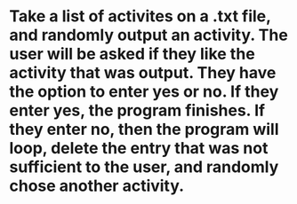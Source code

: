 # Take a list of activites on a .txt file, and randomly output an activity. The user will be asked if they like the activity that was output. They have the option to enter yes or no. If they enter yes, the program finishes. If they enter no, then the program will loop, delete the entry that was not sufficient to the user, and randomly chose another activity.
